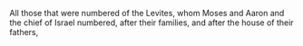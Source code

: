 All those that were numbered of the Levites, whom Moses and Aaron and the chief of Israel numbered, after their families, and after the house of their fathers,
